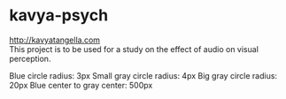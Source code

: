 # kavya-psych
http://kavyatangella.com<br>
This project is to be used for a study on the effect of audio on visual perception.

Blue circle radius: 3px
Small gray circle radius: 4px
Big gray circle radius: 20px
Blue center to gray center: 500px
